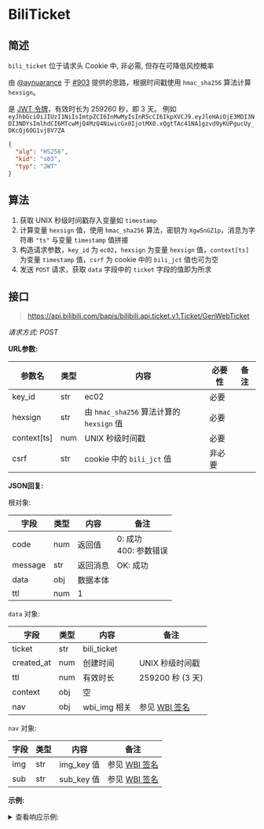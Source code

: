 # BiliTicket

## 简述

`bili_ticket` 位于请求头 Cookie 中, 非必需, 但存在可降低风控概率

由 [@aynuarance](https://github.com/aynuarance) 于 [#903](https://github.com/SocialSisterYi/bilibili-API-collect/issues/903) 提供的思路，根据时间戳使用 `hmac_sha256` 算法计算 `hexsign`。

是 [JWT 令牌](https://jwt.io/)，有效时长为 259260 秒，即 3 天。
例如 `eyJhbGciOiJIUzI1NiIsImtpZCI6InMwMyIsInR5cCI6IkpXVCJ9.eyJleHAiOjE3MDI3NDI3NDYsImlhdCI6MTcwMjQ4MzQ4NiwicGx0IjotMX0.xQgtTAc41NA1gzvd9yKUPgucUy_DKcQj6OG1vj8V7ZA`

```json
{
  "alg": "HS256",
  "kid": "s03",
  "typ": "JWT"
}
```

## 算法

1. 获取 UNIX 秒级时间戳存入变量如 `timestamp`
2. 计算变量 `hexsign` 值，使用 `hmac_sha256` 算法，密钥为 `XgwSnGZ1p`，消息为字符串 `"ts"` 与变量 `timestamp` 值拼接
3. 构造请求参数，`key_id` 为 `ec02`，`hexsign` 为变量 `hexsign` 值，`context[ts]` 为变量 `timestamp` 值，`csrf` 为 cookie 中的 `bili_jct` 值也可为空
4. 发送 `POST` 请求，获取 `data` 字段中的 `ticket` 字段的值即为所求

## 接口

> https://api.bilibili.com/bapis/bilibili.api.ticket.v1.Ticket/GenWebTicket

*请求方式: POST*

**URL参数:**

| 参数名 | 类型 | 内容 | 必要性 | 备注 |
| ----- | ---- | ---- | ------ | ---- |
| key_id | str | ec02 | 必要 |      |
| hexsign | str | 由 `hmac_sha256` 算法计算的 `hexsign` 值 | 必要 |      |
| context[ts] | num | UNIX 秒级时间戳 | 必要 |      |
| csrf | str | cookie 中的 `bili_jct` 值 | 非必要 |      |

**JSON回复:**

根对象:

| 字段 | 类型 | 内容 | 备注 |
| ---- | ---- | ---- | ---- |
| code | num | 返回值 | 0: 成功<br />400: 参数错误 |
| message | str | 返回消息 | OK: 成功 |
| data | obj | 数据本体 | |
| ttl | num | 1 |  |

`data` 对象:

| 字段 | 类型 | 内容 | 备注 |
| ---- | ---- | ---- | ---- |
| ticket | str | bili_ticket | |
| created_at | num | 创建时间 | UNIX 秒级时间戳 |
| ttl | num | 有效时长 | 259200 秒 (3 天) |
| context | obj | 空 |  |
| nav | obj | wbi_img 相关 | 参见 [WBI 签名](./wbi.md) |

`nav` 对象:

| 字段 | 类型 | 内容 | 备注 |
| ---- | ---- | ---- | ---- |
| img | str | img_key 值 | 参见 [WBI 签名](./wbi.md) |
| sub | str | sub_key 值 | 参见 [WBI 签名](./wbi.md) |

**示例:**

<details>
<summary>查看响应示例:</summary>

```json
{
  "code": 0,
  "message": "OK",
  "data": {
    "ticket": "eyJhbGciOiJIUzI1NiIsImtpZCI6InMwMyIsInR5cCI6IkpXVCJ9.eyJleHAiOjE3MjM2OTMwODAsImlhdCI6MTcyMzQzMzgyMCwicGx0IjotMX0.efOwv7i4m0ykABrXEDHGAechU2AByMcP_-3EYpQrNKs",
    "created_at": 1723433820,
    "ttl": 259200,
    "context": {},
    "nav": {
      "img": "https://i0.hdslb.com/bfs/wbi/7cd084941338484aae1ad9425b84077c.png",
      "sub": "https://i0.hdslb.com/bfs/wbi/4932caff0ff746eab6f01bf08b70ac45.png"
    }
  },
  "ttl": 1
}
```

## Demo

此处提供 [Python](#python), [Java](#java), [JavaScript (Node.js)](#javascript-nodejs) 的示例代码

### Python

需要 `requests` 依赖

```python
import hmac
import hashlib
import requests
import time

def hmac_sha256(key, message):
    """
    使用HMAC-SHA256算法对给定的消息进行加密
    :param key: 密钥
    :param message: 要加密的消息
    :return: 加密后的哈希值
    """
    # 将密钥和消息转换为字节串
    key = key.encode('utf-8')
    message = message.encode('utf-8')

    # 创建HMAC对象，使用SHA256哈希算法
    hmac_obj = hmac.new(key, message, hashlib.sha256)

    # 计算哈希值
    hash_value = hmac_obj.digest()

    # 将哈希值转换为十六进制字符串
    hash_hex = hash_value.hex()

    return hash_hex


if __name__ == '__main__':
    o = hmac_sha256("XgwSnGZ1p",f"ts{int(time.time())}")
    url = "https://api.bilibili.com/bapis/bilibili.api.ticket.v1.Ticket/GenWebTicket"
    params = {
        "key_id":"ec02",
        "hexsign":o,
        "context[ts]":f"{int(time.time())}",
        "csrf": ''
    }

    headers = {
            'user-agent': "Mozilla/5.0 (Windows NT 10.0; Win64; x64) AppleWebKit/537.36 (KHTML, like Gecko) Chrome/120.0.0.0 Safari/537.36 Edg/120.0.0.0"
        }
    resp = requests.post(url, params=params,headers=headers).json()
    print(resp)
```

### Java

无需第三方依赖

```java
import java.io.ByteArrayOutputStream;
import java.io.InputStream;
import java.net.HttpURLConnection;
import java.net.URI;
import java.nio.charset.StandardCharsets;

import javax.crypto.Mac;
import javax.crypto.spec.SecretKeySpec;

public class BiliTicketDemo {

    /**
     * Convert a byte array to a hex string.
     * 
     * @param bytes The byte array to convert.
     * @return The hex string representation of the given byte array.
     */
    public static String bytesToHex(byte[] bytes) {
        StringBuilder sb = new StringBuilder();
        for (byte b : bytes) {
            String hex = Integer.toHexString(0xff & b);
            if (hex.length() == 1) {
                sb.append('0');
            }
            sb.append(hex);
        }
        return sb.toString();
    }

    /**
     * Generate a HMAC-SHA256 hash of the given message string using the given key
     * string.
     * 
     * @param key     The key string to use for the HMAC-SHA256 hash.
     * @param message The message string to hash.
     * @throws Exception If an error occurs during the HMAC-SHA256 hash generation.
     * @return The HMAC-SHA256 hash of the given message string using the given key
     *         string.
     */
    public static String hmacSha256(String key, String message) throws Exception {
        Mac mac = Mac.getInstance("HmacSHA256");
        SecretKeySpec secretKeySpec = new SecretKeySpec(key.getBytes(StandardCharsets.UTF_8), "HmacSHA256");
        mac.init(secretKeySpec);
        byte[] hash = mac.doFinal(message.getBytes(StandardCharsets.UTF_8));
        return bytesToHex(hash);
    }

    /**
     * Get a Bilibili web ticket for the given CSRF token.
     * 
     * @param csrf The CSRF token to use for the web ticket, can be {@code null} or
     *             empty.
     * @return The Bilibili web ticket raw response for the given CSRF token.
     * @throws Exception If an error occurs during the web ticket generation.
     * @see https://github.com/SocialSisterYi/bilibili-API-collect/blob/master/docs/misc/sign/bili_ticket.md
     */
    public static String getBiliTicket(String csrf) throws Exception {
        // params
        long ts = System.currentTimeMillis() / 1000;
        String hexSign = hmacSha256("XgwSnGZ1p", "ts" + ts);
        StringBuilder url = new StringBuilder(
                "https://api.bilibili.com/bapis/bilibili.api.ticket.v1.Ticket/GenWebTicket");
        url.append('?');
        url.append("key_id=ec02").append('&');
        url.append("hexsign=").append(hexSign).append('&');
        url.append("context[ts]=").append(ts).append('&');
        url.append("csrf=").append(csrf == null ? "" : csrf);
        // request
        HttpURLConnection conn = (HttpURLConnection) new URI(url.toString()).toURL().openConnection();
        conn.setRequestMethod("POST");
        conn.addRequestProperty("User-Agent", "Mozilla/5.0 (X11; Linux x86_64; rv:109.0) Gecko/20100101 Firefox/115.0");
        InputStream in = conn.getInputStream();
        ByteArrayOutputStream out = new ByteArrayOutputStream();
        int b;
        while ((b = in.read()) != -1) {
            out.write(b);
        }
        return new String(out.toByteArray(), StandardCharsets.UTF_8);
    }

    /**
     * Main method to test the BiliTicketDemo class.
     * 
     * @param args The command line arguments (not used).
     */
    public static void main(String[] args) {
        try {
            System.out.println(getBiliTicket("")); // use empty CSRF here
        } catch (Exception e) {
            e.printStackTrace();
        }
    }

}
```

### JavaScript (Node.js)

```javascript
const crypto = require('crypto');

/**
 * Generate HMAC-SHA256 signature
 * @param {string} key     The key string to use for the HMAC-SHA256 hash
 * @param {string} message The message string to hash
 * @returns {string} The HMAC-SHA256 signature as a hex string
 */
function hmacSha256(key, message) {
    const hmac = crypto.createHmac('sha256', key);
    hmac.update(message);
    return hmac.digest('hex');
}

/**
 * Get Bilibili web ticket
 * @param {string} csrf    CSRF token, can be empty or null
 * @returns {Promise<any>} Promise of the ticket response in JSON format
 */
async function getBiliTicket(csrf) {
    const ts = Math.floor(Date.now() / 1000);
    const hexSign = hmacSha256('XgwSnGZ1p', `ts${ts}`);
    const url = 'https://api.bilibili.com/bapis/bilibili.api.ticket.v1.Ticket/GenWebTicket';
    const params = new URLSearchParams({
        key_id: 'ec02',
        hexsign: hexSign,
        'context[ts]': ts,
        csrf: csrf || ''
    });
    try {
        const response = await fetch(`${url}?${params.toString()}`, {
            method: 'POST',
            headers: {
                'User-Agent': 'Mozilla/5.0 (X11; Linux x86_64; rv:109.0) Gecko/20100101 Firefox/115.0'
            }
        });
        if (!response.ok) {
            throw new Error(`HTTP error! status: ${response.status}`);
        }
        const data = await response.json();
        return data;
    } catch (e) {
        throw error;
    }
}

(async () => {
    try {
        const ticketResponse = await getBiliTicket(''); // use empty CSRF here
        console.log(ticketResponse);
    } catch (e) {
        console.error('Failed to get BiliTicket:', error);
    }
})();
```
